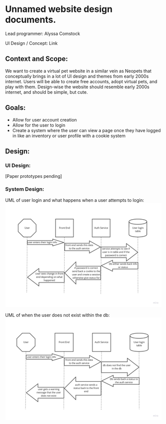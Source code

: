 # Unnamed website design documents.
Lead programmer: Alyssa Comstock

UI Design / Concept: Link


## Context and Scope:
We want to create a virtual pet website in a similar vein as Neopets that conceptually brings in a lot of UI design and themes from early 2000s internet.  Users will be able to create free accounts, adopt virtual pets, and play with them. Design-wise the website should resemble early 2000s internet, and should be simple, but cute.

## Goals:
- Allow for user account creation
- Allow for the user to login
- Create a system where the user can view a page once they have logged in like an inventory or user profile with a cookie system

## Design:

### UI Design:
[Paper prototypes pending]

### System Design:
UML of user login and what happens when a user attempts to login:
![UML diagram of user login](./design-img/UML-UserLogin.jpg)

UML of when the user does not exist within the db:
![UML diagram of user login](./design-img/UML-UserLoginUserDoesNotExist.jpg)
